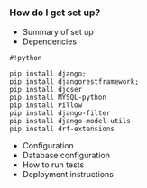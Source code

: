 ### How do I get set up? ###

* Summary of set up
* Dependencies


```
#!python

pip install django;
pip install djangorestframework;
pip install djoser
pip install MYSQL-python
pip install Pillow 
pip install django-filter 
pip install django-model-utils 
pip install drf-extensions
```


* Configuration
* Database configuration
* How to run tests
* Deployment instructions
